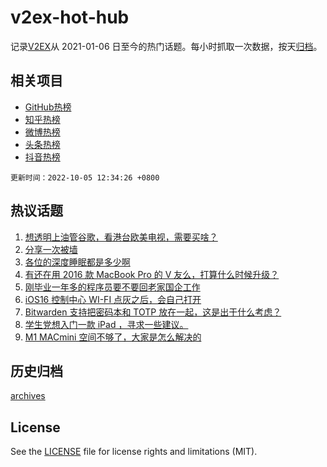 # v2ex-hot-hub

 记录[V2EX](https://www.v2ex.com/)从 2021-01-06 日至今的热门话题。每小时抓取一次数据，按天[归档](archives)。
 
 ## 相关项目

- [GitHub热榜](https://github.com/snaildev/github-hot-hub)
- [知乎热榜](https://github.com/snaildev/zhihu-hot-hub)
- [微博热榜](https://github.com/snaildev/weibo-hot-hub)
- [头条热榜](https://github.com/snaildev/toutiao-hot-hub)
- [抖音热榜](https://github.com/snaildev/douyin-hot-hub)


 `更新时间：2022-10-05 12:34:26 +0800`

## 热议话题

1. [想透明上油管谷歌，看港台欧美电视，需要买啥？](https://www.v2ex.com/t/884614)
1. [分享一次被墙](https://www.v2ex.com/t/884639)
1. [各位的深度睡眠都是多少啊](https://www.v2ex.com/t/884680)
1. [有还在用 2016 款 MacBook Pro 的 V 友么，打算什么时候升级？](https://www.v2ex.com/t/884619)
1. [刚毕业一年多的程序员要不要回老家国企工作](https://www.v2ex.com/t/884678)
1. [iOS16 控制中心 WI-FI 点灰之后，会自己打开](https://www.v2ex.com/t/884624)
1. [Bitwarden 支持把密码本和 TOTP 放在一起，这是出于什么考虑？](https://www.v2ex.com/t/884687)
1. [学生党想入门一款 iPad ，寻求一些建议。](https://www.v2ex.com/t/884606)
1. [M1 MACmini 空间不够了，大家是怎么解决的](https://www.v2ex.com/t/884612)

## 历史归档

[archives](archives)

## License

See the [LICENSE](LICENSE) file for license rights and limitations (MIT).
